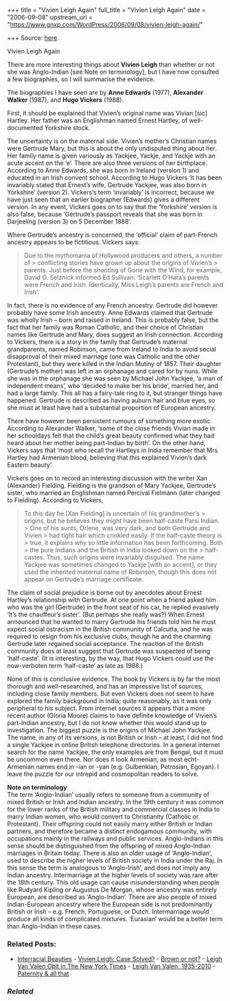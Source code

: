 +++
title = "Vivien Leigh Again"
full_title = "Vivien Leigh Again"
date = "2006-09-08"
upstream_url = "https://www.gnxp.com/WordPress/2006/09/08/vivien-leigh-again/"

+++
Source: [here](https://www.gnxp.com/WordPress/2006/09/08/vivien-leigh-again/).

Vivien Leigh Again

There are more interesting things about **Vivien Leigh** than whether or not she was Anglo-Indian \[see Note on terminology\], but I have now consulted a few biographies, so I will summarise the evidence.

The biographies I have seen are by **Anne Edwards** (1977), **Alexander Walker** (1987), and **Hugo Vickers** (1988).

First, it should be explained that Vivien’s original name was Vivian \[sic\] Hartley. Her father was an Englishman named Ernest Hartley, of well-documented Yorkshire stock.

The uncertainty is on the maternal side. Vivien’s mother’s Christian names were Gertrude Mary, but this is about the only undisputed thing about her. Her family name is given variously as Yackjee, Yackje, and Yackje with an acute accent on the ‘e’. There are also three versions of her birthplace. According to Anne Edwards, she was born in Ireland (version 1) and educated in an Irish convent school. According to Hugo Vickers ‘it has been invariably stated that Ernest’s wife, Gertrude Yackjee, was also born in Yorkshire’ (version 2). Vickers’s term ‘invariably’ is incorrect, because we have just seen that an earlier biographer (Edwards) gives a different version. In any event, Vickers goes on to say that the ‘Yorkshire’ version is also false, because ‘Gertrude’s passport reveals that she was born in Darjeeling (version 3) on 5 December 1888’.

Where Gertrude’s ancestry is concerned, the ‘official’ claim of part-French ancestry appears to be fictitious. Vickers says:

> Due to the mythomania of Hollywood producers and others, a number of > conflicting stories have grown up about the origins of Vivien’s > parents. Just before the shooting of Gone with the Wind, for example, David O. Selznick informed Ed Sullivan: ‘Scarlett O’Hara’s parents were French and Irish. Identically, Miss Leigh’s parents are French and Irish’.

In fact, there is no evidence of any French ancestry. Gertrude did however probably have some Irish ancestry. Anne Edwards claimed that Gertrude was wholly Irish – born and raised in Ireland. This is probably false, but the fact that her family was Roman Catholic, and their choice of Christian names like Gertrude and Mary, does suggest an Irish connection. According to Vickers, there is a story in the family that Gertrude’s maternal grandparents, named Robinson, came from Ireland to India to avoid social disapproval of their mixed marriage (one was Catholic and the other Protestant), but they were killed in the Indian Mutiny of 1857. Their daughter (Gertrude’s mother) was left in an orphanage and cared for by nuns. While she was in the orphanage she was seen by Michael John Yackjee, ‘a man of independent means’, who ‘decided to make her his bride’, married her, and had a large family. This all has a fairy-tale ring to it, but stranger things have happened. Gertrude is described as having auburn hair and blue eyes, so she must at least have had a substantial proportion of European ancestry.

There have however been persistent rumours of something more exotic. According to Alexander Walker, ‘some of the close friends Vivian made in her schooldays felt that the child’s great beauty confirmed what they had heard about her mother being part-Indian by birth’. On the other hand, Vickers says that ‘most who recall the Hartleys in India remember that Mrs Hartley had Armenian blood, believing that this explained Vivien’s dark Eastern beauty’.

Vickers goes on to record an interesting discussion with the writer Xan (Alexander) Fielding. Fielding is the grandson of Mary Yackjee, Gertrude’s sister, who married an Englishman named Percival Fielmann (later changed to Fielding). According to Vickers,

> To this day he \[Xan Fielding\] is uncertain of his grandmother’s > origins, but he believes they might have been half-caste Parsi Indian. > One of his aunts, Orlene, was very dark, and both Gertrude and Vivien > had tight hair which crinkled easily. If the half-caste theory is > true, it explains why so little information has been forthcoming. Both > the pure Indians and the British in India looked down on the > half-castes. Thus, such origins were invariably disguised. The name Yackjee was sometimes changed to Yackje \[with an accent\], or they used the inherited maternal name of Robinson, though this does not appear on Gertrude’s marriage certificate.

The claim of social prejudice is borne out by anecdotes about Ernest Hartley’s relationship with Gertrude. At one point when a friend asked him who was the girl (Gertrude) in the front seat of his car, he replied evasively ‘It’s the chauffeur’s sister’. (But perhaps she really was?) When Ernest announced that he wanted to marry Gertrude his friends told him he must expect social ostracism in the British community of Calcutta, and he was required to resign from his exclusive clubs, though he and the charming Gertrude later regained social acceptance. The reaction of the British community does at least suggest that Gertrude was suspected of being ‘half-caste’. (It is interesting, by the way, that Hugo Vickers could use the now-verboten term ‘half-caste’ as late as 1988.)

None of this is conclusive evidence. The book by Vickers is by far the most thorough and well-researched, and has an impressive list of sources, including close family members. But even Vickers does not seem to have explored the family background in India; quite reasonably, as it was only peripheral to his subject. From internet sources it appears that a more recent author (Gloria Moore) claims to have definite knowledge of Vivien’s part-Indian ancestry, but I do not know whether this would stand up to investigation. The biggest puzzle is the origins of Michael John Yackjee. The name, in any of its versions, is not British or Irish – at least, I did not find a single Yackjee in online British telephone directories. In a general internet search for the name Yackjee, the only examples are from Bengal, but it must be uncommon even there. Nor does it look Armenian, as most echt-Armenian names end in -ian or -yan (e.g. Gulbenkian, Petrosian, Egoyan). I leave the puzzle for our intrepid and cosmopolitan readers to solve.

**Note on terminology**  
The term ‘Anglo-Indian’ usually refers to someone from a community of mixed British or Irish and Indian ancestry. In the 19th century it was common for the lower ranks of the British military and commercial classes in India to marry Indian women, who would convert to Christianity (Catholic or Protestant). Their offspring could not easily marry either British or Indian partners, and therefore became a distinct endogamous community, with occupations mainly in the railways and public services. Anglo-Indians in this sense should be distinguished from the offspring of mixed Anglo-Indian marriages in Britain today. There is also an older usage of ‘Anglo-Indian’, used to describe the higher levels of British society in India under the Raj. In this sense the term is analogous to ‘Anglo-Irish’, and does not imply any Indian ancestry. Intermarriage at the higher levels of society was rare after the 18th century. This old usage can cause misunderstanding when people like Rudyard Kipling or Augustus De Morgan, whose ancestry was entirely European, are described as ‘Anglo-Indian’. There are also people of mixed Indian-European ancestry where the European side is not predominantly British or Irish – e.g. French, Portuguese, or Dutch. Intermarriage would produce all kinds of complicated mixtures. ‘Eurasian’ would be a better term than Anglo-Indian in these cases.

### Related Posts:

- [Interracial
  Beauties](https://www.gnxp.com/WordPress/2006/09/06/interracial-beauties/) - [Vivien Leigh: Case
  Solved?](https://www.gnxp.com/WordPress/2006/09/09/vivien-leigh-case-solved/) - [Brown or
  not?](https://www.gnxp.com/WordPress/2006/09/06/brown-or-not-2/) - [Leigh Van Valen Obit in The New York
  Times](https://www.gnxp.com/WordPress/2010/10/31/leigh-van-valen-obit-in-the-new-york-times/) - [Leigh Van Valen,
  1935-2010](https://www.gnxp.com/WordPress/2010/10/17/leigh-van-valen-1935-2010/) - [Paternity & all
  that](https://www.gnxp.com/WordPress/2006/09/14/paternity-all-that/)

### *Related*

[](https://www.addtoany.com/add_to/facebook?linkurl=https%3A%2F%2Fwww.gnxp.com%2FWordPress%2F2006%2F09%2F08%2Fvivien-leigh-again%2F&linkname=Vivien%20Leigh%20Again "Facebook")[](https://www.addtoany.com/add_to/twitter?linkurl=https%3A%2F%2Fwww.gnxp.com%2FWordPress%2F2006%2F09%2F08%2Fvivien-leigh-again%2F&linkname=Vivien%20Leigh%20Again "Twitter")[](https://www.addtoany.com/add_to/email?linkurl=https%3A%2F%2Fwww.gnxp.com%2FWordPress%2F2006%2F09%2F08%2Fvivien-leigh-again%2F&linkname=Vivien%20Leigh%20Again "Email")[](https://www.addtoany.com/share)
